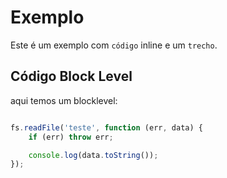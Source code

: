# Exemplo

Este é um exemplo com `código` inline e um `trecho`.

## Código Block Level

aqui temos um blocklevel:

```javascript

fs.readFile('teste', function (err, data) {
	if (err) throw err;

	console.log(data.toString());
});
```

